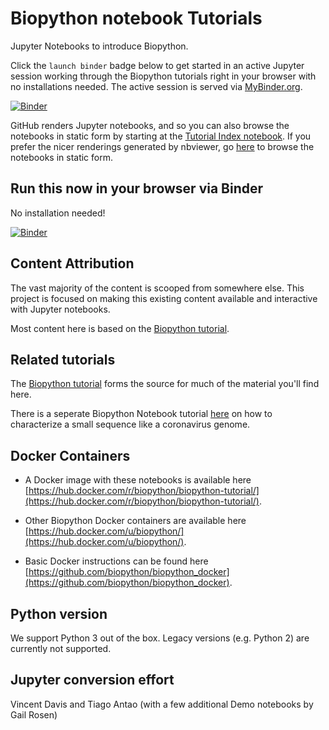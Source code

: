 Biopython notebook Tutorials
============================

Jupyter Notebooks to introduce Biopython.

Click the `launch binder` badge below to get started in an active Jupyter session working through the Biopython tutorials right in your browser with no installations needed. The active session is served via [MyBinder.org](http://mybinder.org).

[![Binder](https://mybinder.org/badge_logo.svg)](https://mybinder.org/v2/gh/tiagoantao/biopython-notebook/master?filepath=notebooks%2F00%20-%20Tutorial%20-%20Index.ipynb)

GitHub renders Jupyter notebooks, and so you can also browse the notebooks in static form by starting at the [Tutorial Index notebook](00%20-%20Tutorial%20-%20Index.ipynb). If you prefer the nicer renderings generated by nbviewer, go [here](https://nbviewer.jupyter.org/github/tiagoantao/biopython-notebook/blob/master/notebooks/00%20-%20Tutorial%20-%20Index.ipynb) to browse the notebooks in static form.



Run this now in your browser via Binder
---------------------------------------

No installation needed!

[![Binder](https://mybinder.org/badge_logo.svg)](https://mybinder.org/v2/gh/tiagoantao/biopython-notebook/master?filepath=notebooks%2F00%20-%20Tutorial%20-%20Index.ipynb)


Content Attribution 
-------------------

The vast majority of the content is scooped from somewhere else. This project is focused on making this existing content available and interactive with Jupyter notebooks.

Most content here is based on the [Biopython tutorial](http://biopython.org/DIST/docs/tutorial/Tutorial.html).

Related tutorials
-----------------

The [Biopython tutorial](http://biopython.org/DIST/docs/tutorial/Tutorial.html) forms the source for much of the material you'll find here.

There is a seperate Biopython Notebook tutorial [here](https://github.com/chris-rands/biopython-coronavirus) on how to characterize a small sequence like a coronavirus genome.

Docker Containers
-----------------

- A Docker image with these notebooks is available here
[https://hub.docker.com/r/biopython/biopython-tutorial/](https://hub.docker.com/r/biopython/biopython-tutorial/).

- Other Biopython Docker containers are available here [https://hub.docker.com/u/biopython/](https://hub.docker.com/u/biopython/).

- Basic Docker instructions can be found here [https://github.com/biopython/biopython_docker](https://github.com/biopython/biopython_docker).


Python version
--------------

We support Python 3 out of the box. Legacy versions (e.g. Python 2) are
currently not supported.


Jupyter conversion effort
-------------------------

Vincent Davis and Tiago Antao
(with a few additional Demo notebooks by Gail Rosen)
